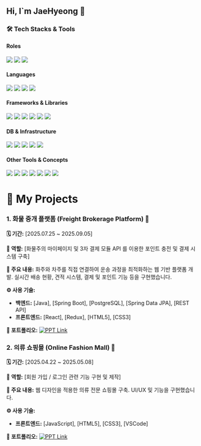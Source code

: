 ## Hi, I`m JaeHyeong 👋

<!--
**CJH93/CJH93** is a ✨ _special_ ✨ repository because its `README.md` (this file) appears on your GitHub profile.

Here are some ideas to get you started:

- 🔭 I’m currently working on ...
- 🌱 I’m currently learning ...
- 👯 I’m looking to collaborate on ...
- 🤔 I’m looking for help with ...
- 💬 Ask me about ...
- 📫 How to reach me: ...
- 😄 Pronouns: ...
- ⚡ Fun fact: ...
-->

### 🛠️ Tech Stacks & Tools

#### Roles
![](https://img.shields.io/badge/Backend-000000?style=for-the-badge&logo=serverfault&logoColor=white)
![](https://img.shields.io/badge/Frontend-4169E1?style=for-the-badge&logo=react&logoColor=white)
![](https://img.shields.io/badge/Full%20Stack-34A853?style=for-the-badge&logo=google&logoColor=white)

#### Languages
![](https://img.shields.io/badge/Java-007396?style=for-the-badge&logo=java&logoColor=white)
![](https://img.shields.io/badge/JavaScript-F7DF1E?style=for-the-badge&logo=javascript&logoColor=black)
![](https://img.shields.io/badge/HTML5-E34F26?style=for-the-badge&logo=html5&logoColor=white)
![](https://img.shields.io/badge/CSS3-1572B6?style=for-the-badge&logo=css3&logoColor=white)

#### Frameworks & Libraries
![](https://img.shields.io/badge/Spring-6DB33F?style=for-the-badge&logo=spring&logoColor=white)
![](https://img.shields.io/badge/SpringBoot-6DB33F?style=for-the-badge&logo=springboot&logoColor=white)
![](https://img.shields.io/badge/React-61DAFB?style=for-the-badge&logo=react&logoColor=black)
![](https://img.shields.io/badge/Redux-764ABC?style=for-the-badge&logo=redux&logoColor=white)
![](https://img.shields.io/badge/Hibernate-59666C?style=for-the-badge&logo=hibernate&logoColor=white)
![](https://img.shields.io/badge/JPA-5264AE?style=for-the-badge&logo=dot-net&logoColor=white)

#### DB & Infrastructure
![](https://img.shields.io/badge/Database-4285F4?style=for-the-badge&logo=google-cloud&logoColor=white)
![](https://img.shields.io/badge/PostgreSQL-4169E1?style=for-the-badge&logo=postgresql&logoColor=white)
![](https://img.shields.io/badge/Docker-2496ED?style=for-the-badge&logo=docker&logoColor=white)
![](https://img.shields.io/badge/Git-F05032?style=for-the-badge&logo=git&logoColor=white)
![](https://img.shields.io/badge/Gradle-02303A?style=for-the-badge&logo=gradle&logoColor=white)

#### Other Tools & Concepts
![](https://img.shields.io/badge/REST%20API-FF6600?style=for-the-badge&logo=json&logoColor=white)
![](https://img.shields.io/badge/JWT-000000?style=for-the-badge&logo=jsonwebtokens&logoColor=white)
![](https://img.shields.io/badge/JUnit-25A65B?style=for-the-badge&logo=junit5&logoColor=white)
![](https://img.shields.io/badge/VS%20Code-007ACC?style=for-the-badge&logo=visualstudiocode&logoColor=white)
![](https://img.shields.io/badge/Eclipse-2C2255?style=for-the-badge&logo=eclipse&logoColor=white)
![](https://img.shields.io/badge/API-005C8C?style=for-the-badge&logo=apm&logoColor=white)
![](https://img.shields.io/badge/Rendering-B32D2E?style=for-the-badge&logo=dart&logoColor=white)

# 📂 My Projects

### 1. 화물 중개 플랫폼 (Freight Brokerage Platform) 🚛

**🗓️ 기간:** [2025.07.25 ~ 2025.09.05]

**👥 역할:** [화물주의 마이페이지 및 3자 결제 모듈 API 를 이용한 포인트 충전 및 결제 시스템 구축]

**📝 주요 내용:**
화주와 차주를 직접 연결하여 운송 과정을 최적화하는 웹 기반 플랫폼 개발. 실시간 배송 현황, 견적 시스템, 결제 및 포인트 기능 등을 구현했습니다.

**⚙️ 사용 기술:**
* **백엔드:** [Java], [Spring Boot], [PostgreSQL], [Spring Data JPA], [REST API]
* **프론트엔드:** [React], [Redux], [HTML5], [CSS3]

**🔗 포트폴리오:**
[![PPT Link](https://img.shields.io/badge/Presentation%20PPT-D14836?style=flat-square&logo=google-slides&logoColor=white)](https://docs.google.com/presentation/d/1-f2L11L-bgyGYkBMXS3jffJ7c0uVMkKS-1JRHorLUuo/edit?pli=1&slide=id.p1#slide=id.p1)

### 2. 의류 쇼핑몰 (Online Fashion Mall) 👗

**🗓️ 기간:** [2025.04.22 ~ 2025.05.08]

**👥 역할:** [회원 가입 / 로그인 관련 기능 구현 및 제작]

**📝 주요 내용:**
웹 디자인을 적용한 의류 전문 쇼핑몰 구축. UI/UX 및 기능을 구현했습니다.

**⚙️ 사용 기술:**
* **프론트엔드:** [JavaScript], [HTML5], [CSS3], [VSCode]

**🔗 포트폴리오:**
[![PPT Link](https://img.shields.io/badge/Presentation%20PPT-D14836?style=flat-square&logo=google-slides&logoColor=white)](https://docs.google.com/presentation/d/1Q1C6WtoUIJLVbGpRb6FffnpWh_nJckB9g26RgKeLu5o/edit?slide=id.p#slide=id.p)

